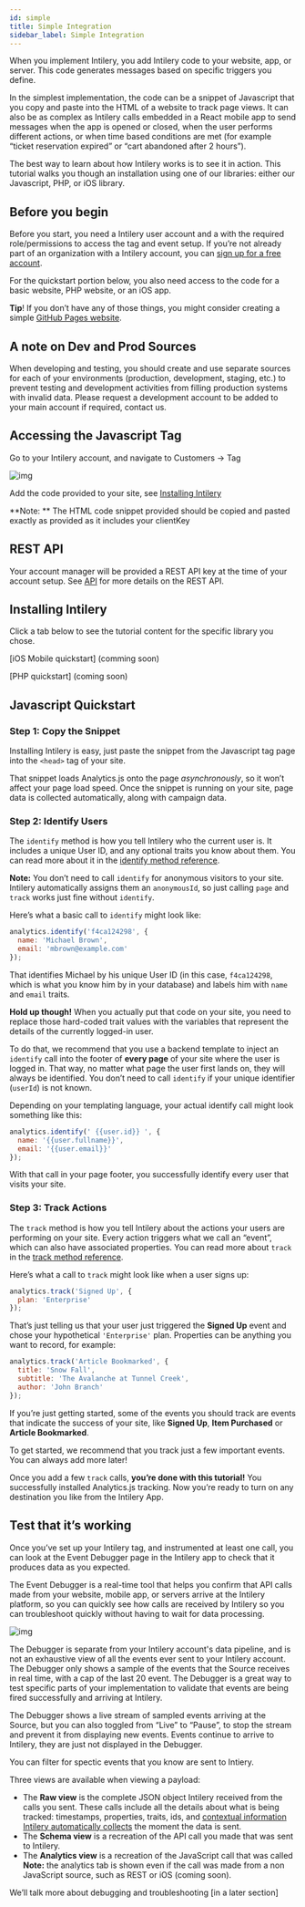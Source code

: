 ```yaml
---
id: simple
title: Simple Integration
sidebar_label: Simple Integration
---
```


When you implement Intilery, you add Intilery code to your website, app, or server. This code generates messages based on specific triggers you define.

In the simplest implementation, the code can be a snippet of Javascript that you copy and paste into the HTML of a website to track page views. It can also be as complex as Intilery calls embedded in a React mobile app to send messages when the app is opened or closed, when the user performs different actions, or when time based conditions are met (for example “ticket reservation expired” or “cart abandoned after 2 hours”).

The best way to learn about how Intilery works is to see it in action. This tutorial walks you though an installation using one of our libraries: either our Javascript, PHP, or iOS library.

## Before you begin

Before you start, you need a Intilery user account and a with the required role/permissions to access the tag and event setup. If you’re not already part of an organization with a Intilery account, you can [sign up for a free account](https://wwwintilery.com/trial?source=docs).

For the quickstart portion below, you also need access to the code for a basic website, PHP website, or an iOS app.

**Tip**! If you don’t have any of those things, you might consider creating a simple [GitHub Pages website](https://pages.github.com/).

## A note on Dev and Prod Sources

When developing and testing, you should create and use separate sources for each of your environments (production, development, staging, etc.) to prevent testing and development activities from filling production systems with invalid data. Please request a development account to be added to your main account if required, contact us.

## Accessing the Javascript Tag

Go to your Intilery account, and navigate to Customers -> Tag

![img](/img/tag.png)

Add the code provided to your site, see [Installing Intilery](#installing-intilery)

**Note: ** The HTML code snippet provided should be copied and pasted exactly as provided as it includes your clientKey

## REST API

Your account manager will be provided a REST API key at the time of your account setup. See [API](../apis/api1) for more details on the REST API.

## Installing Intilery

Click a tab below to see the tutorial content for the specific library you chose.

[iOS Mobile quickstart] (comming soon)

[PHP quickstart] (coming soon)

## Javascript Quickstart

### Step 1: Copy the Snippet

Installing Intilery is easy, just paste the snippet from the Javascript tag page into the `<head>` tag of your site.

That snippet loads Analytics.js onto the page *asynchronously*, so it won’t affect your page load speed. Once the snippet is running on your site, page data is collected automatically, along with campaign data.

### Step 2: Identify Users

The `identify` method is how you tell Intilery who the current user is. It includes a unique User ID, and any optional traits you know about them. You can read more about it in the [identify method reference](../tag/tag1#step-2-identify-customers).

**Note:** You don’t need to call `identify` for anonymous visitors to your site. Intilery automatically assigns them an `anonymousId`, so just calling `page` and `track` works just fine without `identify`.

Here’s what a basic call to `identify` might look like:

```javascript
analytics.identify('f4ca124298', {
  name: 'Michael Brown',
  email: 'mbrown@example.com'
});
```

That identifies Michael by his unique User ID (in this case, `f4ca124298`, which is what you know him by in your database) and labels him with `name` and `email` traits.

**Hold up though!** When you actually put that code on your site, you need to replace those hard-coded trait values with the variables that represent the details of the currently logged-in user.

To do that, we recommend that you use a backend template to inject an `identify` call into the footer of **every page** of your site where the user is logged in. That way, no matter what page the user first lands on, they will always be identified. You don’t need to call `identify` if your unique identifier (`userId`) is not known.

Depending on your templating language, your actual identify call might look something like this:

```javascript
analytics.identify(' {{user.id}} ', {
  name: '{{user.fullname}}',
  email: '{{user.email}}'
});
```

With that call in your page footer, you successfully identify every user that visits your site.

### Step 3: Track Actions

The `track` method is how you tell Intilery about the actions your users are performing on your site. Every action triggers what we call an “event”, which can also have associated properties. You can read more about `track` in the [track method reference](../tag/tag1#step-3-track-actions).

Here’s what a call to `track` might look like when a user signs up:

```javascript
analytics.track('Signed Up', {
  plan: 'Enterprise'
});
```

That’s just telling us that your user just triggered the **Signed Up** event and chose your hypothetical `'Enterprise'` plan. Properties can be anything you want to record, for example:

```javascript
analytics.track('Article Bookmarked', {
  title: 'Snow Fall',
  subtitle: 'The Avalanche at Tunnel Creek',
  author: 'John Branch'
});
```

If you’re just getting started, some of the events you should track are events that indicate the success of your site, like **Signed Up**, **Item Purchased** or **Article Bookmarked**.

To get started, we recommend that you track just a few important events. You can always add more later!

Once you add a few `track` calls, **you’re done with this tutorial!** You successfully installed Analytics.js tracking. Now you’re ready to turn on any destination you like from the Intilery App.

## Test that it’s working

Once you’ve set up your Intilery tag, and instrumented at least one call, you can look at the Event Debugger page in the Intilery app to check that it produces data as you expected.

The Event Debugger is a real-time tool that helps you confirm that API calls made from your website, mobile app, or servers arrive at the Intilery platform, so you can quickly see how calls are received by Intilery  so you can troubleshoot quickly without having to wait for data processing.

![img](/img/event.png)

The Debugger is separate from your Intilery account's data pipeline, and is not an exhaustive view of all the events ever sent to your Intilery account. The Debugger only shows a sample of the events that the Source receives in real time, with a cap of the last 20 event. The Debugger is a great way to test specific parts of your implementation to validate that events are being fired successfully and arriving at Intilery.

The Debugger shows a live stream of sampled events arriving at the Source, but you can also toggled from “Live” to “Pause”, to stop the stream and prevent it from displaying new events. Events continue to arrive to Intilery, they are just not displayed in the Debugger.

You can filter for spectic events that you know are sent to Intiery.

Three views are available when viewing a payload:

- The **Raw view** is the complete JSON object Intilery received from the calls you sent. These calls include all the details about what is being tracked: timestamps, properties, traits, ids, and [contextual information Intilery automatically collects](../schema/common/#context-fields-automatically-collected) the moment the data is sent.
- The **Schema view** is a recreation of the API call you made that was sent to Intilery.
- The **Analytics view** is a recreation of the JavaScript call that was called **Note:** the analytics tab is shown even if the call was made from a non JavaScript source, such as REST or iOS (coming soon).

We’ll talk more about debugging and troubleshooting [in a later section]
